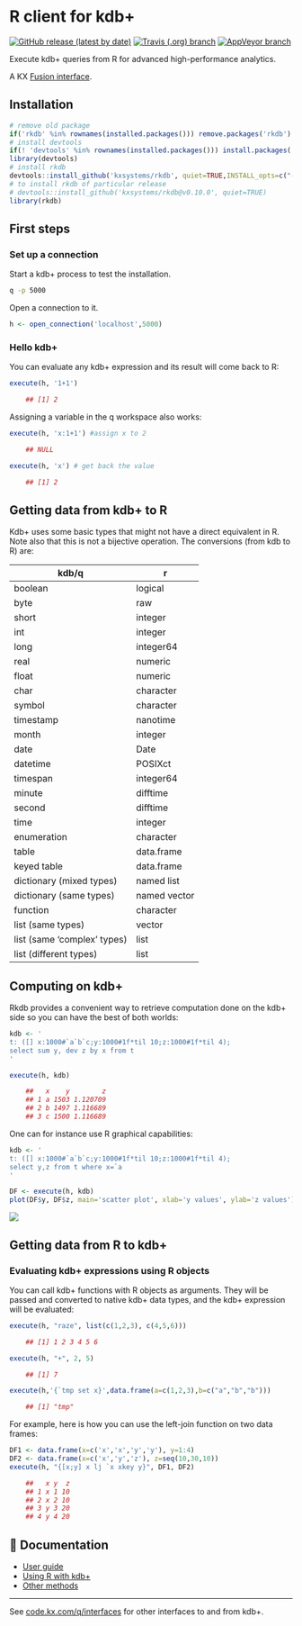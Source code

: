 # R client for kdb+

[![GitHub release (latest by date)](https://img.shields.io/github/v/release/kxsystems/rkdb)](https://github.com/kxsystems/rkdb/releases) [![Travis (.org) branch](https://img.shields.io/travis/kxsystems/rkdb/master?label=travis%20build)](https://travis-ci.org/kxsystems/rkdb/branches) [![AppVeyor branch](https://img.shields.io/appveyor/ci/sv/rkdb/master?label=appveyor%20build)](https://ci.appveyor.com/project/sv/rkdb/branch/master)


Execute kdb+ queries from R for advanced high-performance
analytics.

A KX [Fusion interface](https://code.kx.com/q/interfaces).


## Installation

```r
# remove old package
if('rkdb' %in% rownames(installed.packages())) remove.packages('rkdb')
# install devtools
if(! 'devtools' %in% rownames(installed.packages())) install.packages('devtools')
library(devtools)
# install rkdb
devtools::install_github('kxsystems/rkdb', quiet=TRUE,INSTALL_opts=c("--no-multiarch"))
# to install rkdb of particular release
# devtools::install_github('kxsystems/rkdb@v0.10.0', quiet=TRUE)
library(rkdb)
```


## First steps


### Set up a connection

Start a kdb+ process to test the installation.

```bash
q -p 5000
```

Open a connection to it.

```r
h <- open_connection('localhost',5000)
```


### Hello kdb+

You can evaluate any kdb+ expression and its result will come back to R:

```r
execute(h, '1+1')

    ## [1] 2
```

Assigning a variable in the q workspace also works:

```r
execute(h, 'x:1+1') #assign x to 2

    ## NULL

execute(h, 'x') # get back the value

    ## [1] 2
```


## Getting data from kdb+ to R

Kdb+ uses some basic types that might not have a direct equivalent in R.
Note also that this is not a bijective operation. The conversions (from
kdb to R) are:

| kdb/q                       | r            |
| --------------------------- | ------------ |
| boolean                     | logical      |
| byte                        | raw          |
| short                       | integer      |
| int                         | integer      |
| long                        | integer64    |
| real                        | numeric      |
| float                       | numeric      |
| char                        | character    |
| symbol                      | character    |
| timestamp                   | nanotime     |
| month                       | integer      |
| date                        | Date         |
| datetime                    | POSIXct      |
| timespan                    | integer64    |
| minute                      | difftime     |
| second                      | difftime     |
| time                        | integer      |
| enumeration                 | character    |
| table                       | data.frame   |
| keyed table                 | data.frame   |
| dictionary (mixed types)    | named list   |
| dictionary (same types)     | named vector |
| function                    | character    |
| list (same types)           | vector       |
| list (same ‘complex’ types) | list         |
| list (different types)      | list         |


## Computing on kdb+

Rkdb provides a convenient way to retrieve computation done on the kdb+
side so you can have the best of both worlds:

```r
kdb <- '
t: ([] x:1000#`a`b`c;y:1000#1f*til 10;z:1000#1f*til 4);
select sum y, dev z by x from t
'

execute(h, kdb)

    ##   x    y        z
    ## 1 a 1503 1.120709
    ## 2 b 1497 1.116689
    ## 3 c 1500 1.116689
```

One can for instance use R graphical capabilities:

``` r
kdb <- '
t: ([] x:1000#`a`b`c;y:1000#1f*til 10;z:1000#1f*til 4);
select y,z from t where x=`a
'

DF <- execute(h, kdb)
plot(DF$y, DF$z, main='scatter plot', xlab='y values', ylab='z values')
```

![](doc/figures/example-1.png)<!-- -->


## Getting data from R to kdb+

### Evaluating kdb+ expressions using R objects

You can call kdb+ functions with R objects as arguments. They will be
passed and converted to native kdb+ data types, and the kdb+ expression
will be evaluated:

```r
execute(h, "raze", list(c(1,2,3), c(4,5,6)))

    ## [1] 1 2 3 4 5 6

execute(h, "+", 2, 5)

    ## [1] 7

execute(h,'{`tmp set x}',data.frame(a=c(1,2,3),b=c("a","b","b")))

    ## [1] "tmp"
```

For example, here is how you can use the left-join function on two
data frames:

``` r
DF1 <- data.frame(x=c('x','x','y','y'), y=1:4)
DF2 <- data.frame(x=c('x','y','z'), z=seq(10,30,10))
execute(h, "{[x;y] x lj `x xkey y}", DF1, DF2)

    ##   x y  z
    ## 1 x 1 10
    ## 2 x 2 10
    ## 3 y 3 20
    ## 4 y 4 20
```

## :open_file_folder: Documentation

*   [User guide](docs/README.md)
*   [Using R with kdb+](docs/r-and-q.md)
*   [Other methods](docs/other-methods.md)

---

See [code.kx.com/q/interfaces](https://code.kx.com/q/interfaces) for other interfaces to and from kdb+.

